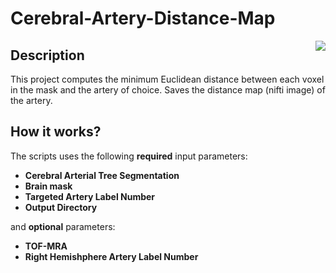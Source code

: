 # Cerebral-Artery-Distance-Map
<img align="right" src="https://github.com/fetouh15/Cerebral-Artery-Distance-Map/assets/38469694/cfce0842-a735-48d6-ae9e-0d04f6e0e42f"> 

## Description
This project computes the minimum Euclidean distance between each voxel in the mask and the artery of choice.
Saves the distance map (nifti image) of the artery.
## How it works?

The scripts uses the following **required** input parameters:
 + **Cerebral Arterial Tree Segmentation**
 + **Brain mask**
 + **Targeted Artery Label Number**
 + **Output Directory**  
  
  and **optional** parameters:
 + **TOF-MRA**
 + **Right Hemishphere Artery Label Number** 

